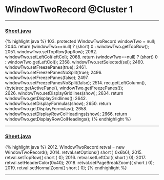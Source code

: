 # WindowTwoRecord @Cluster 1

***

### [Sheet.java](https://searchcode.com/codesearch/view/15642365/)
{% highlight java %}
103.   protected WindowTwoRecord            windowTwo         =     null;
2044.     return (windowTwo==null) ? (short) 0 : windowTwo.getTopRow();
2051.       windowTwo.setTopRow(topRow);
2062.         windowTwo.setLeftCol(leftCol);
2068.         return (windowTwo==null) ? (short) 0 : windowTwo.getLeftCol();
2358.       windowTwo.setSelected(sel);
2460.       windowTwo.setFreezePanes(true);
2461.       windowTwo.setFreezePanesNoSplit(true);
2496.       windowTwo.setFreezePanes(false);
2497.       windowTwo.setFreezePanesNoSplit(false);
2514.                            rec.getLeftColumn(), (byte)rec.getActivePane(), windowTwo.getFreezePanes());      
2626.       windowTwo.setDisplayGridlines(show);
2634. return windowTwo.getDisplayGridlines();
2642.       windowTwo.setDisplayFormulas(show);
2650. return windowTwo.getDisplayFormulas();
2658.       windowTwo.setDisplayRowColHeadings(show);
2666.     return windowTwo.getDisplayRowColHeadings();
{% endhighlight %}

***

### [Sheet.java](https://searchcode.com/codesearch/view/15642365/)
{% highlight java %}
2012. WindowTwoRecord retval = new WindowTwoRecord();
2014. retval.setOptions(( short ) 0x6b6);
2015. retval.setTopRow(( short ) 0);
2016. retval.setLeftCol(( short ) 0);
2017. retval.setHeaderColor(0x40);
2018. retval.setPageBreakZoom(( short ) 0);
2019. retval.setNormalZoom(( short ) 0);
{% endhighlight %}

***

